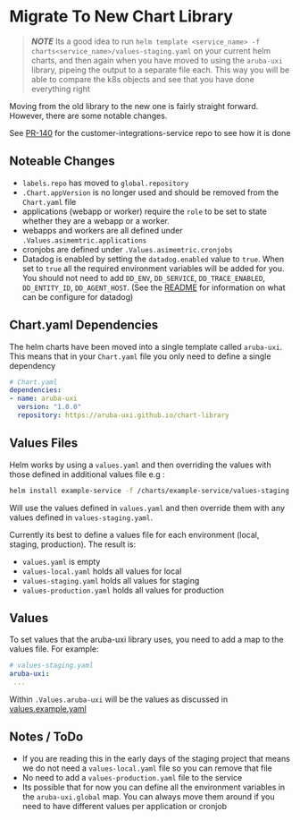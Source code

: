 # Migrate To New Chart Library

> **_NOTE_** Its a good idea to run `helm template <service_name> -f charts<service_name>/values-staging.yaml` on your current helm charts, and then again when you have moved to using the `aruba-uxi` library, pipeing the output to a separate file each. This way you will be able to compare the k8s objects and see that you have done everything right

Moving from the old library to the new one is fairly straight forward. However, there are some notable changes.

See [PR-140](https://github.com/aruba-uxi/customer-integrations-service/pull/140) for the customer-integrations-service repo to see how it is done

## Noteable Changes

- `labels.repo` has moved to `global.repository`
- `.Chart.appVersion` is no longer used and should be removed from the `Chart.yaml` file
- applications (webapp or worker) require the `role` to be set to state whether they are a webapp or a worker.
- webapps and workers are all defined under `.Values.asimemtric.applications`
- cronjobs are defined under `.Values.asimemtric.cronjobs`
- Datadog is enabled by setting the `datadog.enabled` value to `true`. When set to `true` all the required environment variables will be added for you. You should not need to add `DD_ENV`, `DD_SERVICE`, `DD_TRACE_ENABLED`, `DD_ENTITY_ID`, `DD_AGENT_HOST`. (See the [README](https://github.com/aruba-uxi/chart-library/blob/main/charts/aruba-uxi/README.md#application-values) for information on what can be configure for datadog)

## Chart.yaml Dependencies

The helm charts have been moved into a single template called `aruba-uxi`. This means that in your `Chart.yaml` file you only need to define a single dependency

```yaml
# Chart.yaml
dependencies:
- name: aruba-uxi
  version: "1.0.0"
  repository: https://aruba-uxi.github.io/chart-library
```

## Values Files

Helm works by using a `values.yaml` and then overriding the values with those defined in additional values file e.g :

```sh
helm install example-service -f /charts/example-service/values-staging.yaml
```

Will use the values defined in `values.yaml` and then override them with any values defined in `values-staging.yaml`.

Currently its best to define a values file for each environment (local, staging, production). The result is:

- `values.yaml` is empty
- `values-local.yaml` holds all values for local
- `values-staging.yaml` holds all values for staging
- `values-production.yaml` holds all values for production

## Values

To set values that the aruba-uxi library uses, you need to add a map to the values file. For example:

``` yaml
# values-staging.yaml
aruba-uxi:
 ...
```

Within `.Values.aruba-uxi` will be the values as discussed in [values.example.yaml](https://github.com/aruba-uxi/chart-library/blob/main/examples/aruba-uxi-example/values.example.yaml)

## Notes / ToDo

- If you are reading this in the early days of the staging project that means we do not need a `values-local.yaml` file so you can remove that file
- No need to add a `values-production.yaml` file to the service
- Its possible that for now you can define all the environment variables in the `aruba-uxi.global` map. You can always move them around if you need to have different values per application or cronjob
